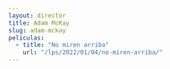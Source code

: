 ```yaml
---
layout: director
title: Adam McKay
slug: adam-mckay
peliculas:
  - title: "No miren arriba"
    url: "/lps/2022/01/04/no-miren-arriba/"
---
```

